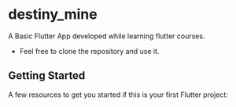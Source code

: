 # destiny_mine

A Basic Flutter App developed while learning flutter courses. 
- Feel free to clone the repository and use it.

## Getting Started

A few resources to get you started if this is your first Flutter project:
